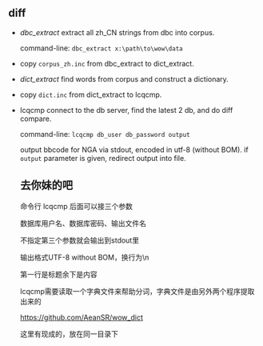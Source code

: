 ## diff

* *dbc_extract* extract all zh_CN strings from dbc into corpus.

  command-line: `dbc_extract x:\path\to\wow\data`

* copy `corpus_zh.inc` from dbc_extract to dict_extract.

* *dict_extract* find words from corpus and construct a dictionary.

* copy `dict.inc` from dict_extract to lcqcmp.

* lcqcmp connect to the db server, find the latest 2 db, and do diff compare.

  command-line: `lcqcmp db_user db_password output`

  output bbcode for NGA via stdout, encoded in utf-8 (without BOM). if `output` parameter is given, redirect output into file.

  ## 去你妹的吧

  命令行 lcqcmp 后面可以接三个参数

  数据库用户名、数据库密码、输出文件名

  不指定第三个参数就会输出到stdout里

  输出格式UTF-8 without BOM，换行为\n

  第一行是标题余下是内容

  lcqcmp需要读取一个字典文件来帮助分词，字典文件是由另外两个程序提取出来的

  https://github.com/AeanSR/wow_dict

  这里有现成的，放在同一目录下
